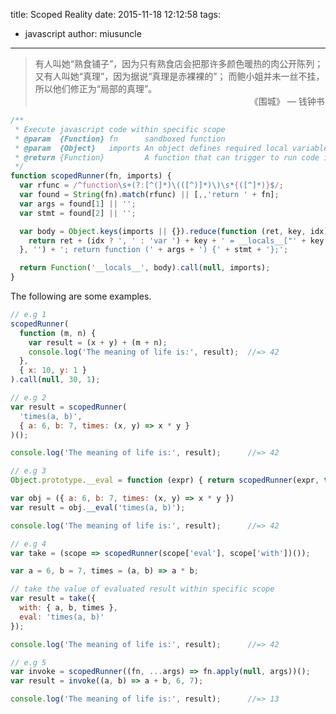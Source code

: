 title: Scoped Reality
date: 2015-11-18 12:12:58
tags:
  - javascript
author: miusuncle
---

> 有人叫她“熟食铺子”，因为只有熟食店会把那许多颜色暖热的肉公开陈列；
> 又有人叫她“真理”，因为据说“真理是赤裸裸的”；
> 而鲍小姐并未一丝不挂，所以他们修正为“局部的真理”。
> 　　　　　　　　　　　　　　　　　　　　　　　　　《围城》 — 钱钟书


```javascript
/**
 * Execute javascript code within specific scope
 * @param  {Function} fn      sandboxed function
 * @param  {Object}   imports An object defines required local variables
 * @return {Function}         A function that can trigger to run code in specific scope
 */
function scopedRunner(fn, imports) {
  var rfunc = /^function\s+(?:[^(]*)\(([^)]*)\)\s*{([^]*)}$/;
  var found = String(fn).match(rfunc) || [,,'return ' + fn];
  var args = found[1] || '';
  var stmt = found[2] || '';

  var body = Object.keys(imports || {}).reduce(function (ret, key, idx) {
    return ret + (idx ? ', ' : 'var ') + key + ' = __locals__["' + key + '"]';
  }, '') + '; return function (' + args + ') {' + stmt + '};';

  return Function('__locals__', body).call(null, imports);
}
```

The following are some examples.

```javascript
// e.g 1
scopedRunner(
  function (m, n) {
    var result = (x + y) + (m + n);
    console.log('The meaning of life is:', result);  //=> 42
  },
  { x: 10, y: 1 }
).call(null, 30, 1);
```

```javascript
// e.g 2
var result = scopedRunner(
  'times(a, b)',
  { a: 6, b: 7, times: (x, y) => x * y }
)();

console.log('The meaning of life is:', result);      //=> 42
```

```javascript
// e.g 3
Object.prototype.__eval = function (expr) { return scopedRunner(expr, this)(); };

var obj = ({ a: 6, b: 7, times: (x, y) => x * y })
var result = obj.__eval('times(a, b)');

console.log('The meaning of life is:', result);      //=> 42
```

```javascript
// e.g 4
var take = (scope => scopedRunner(scope['eval'], scope['with'])());

var a = 6, b = 7, times = (a, b) => a * b;

// take the value of evaluated result within specific scope
var result = take({
  with: { a, b, times },
  eval: 'times(a, b)'
});

console.log('The meaning of life is:', result);      //=> 42
```

```javascript
// e.g 5
var invoke = scopedRunner((fn, ...args) => fn.apply(null, args))();
var result = invoke((a, b) => a + b, 6, 7);

console.log('The meaning of life is:', result);      //=> 13
```